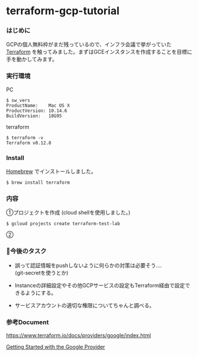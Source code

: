 # terraform-gcp-tutorial

### はじめに

GCPの個人無料枠がまだ残っているので、インフラ会議で挙がっていた[Terraform](https://www.terraform.io) を触ってみました。まずはGCEインスタンスを作成することを目標に手を動かしてみます。

### 実行環境

PC
```
$ sw_vers
ProductName:	Mac OS X
ProductVersion:	10.14.6
BuildVersion:	18G95
```
terraform
```
$ terraform -v
Terraform v0.12.8
```

### Install

[Homebrew](https://brew.sh/index_ja) でインストールしました。

```
$ brew install terraform
```

### 内容

①プロジェクトを作成 (cloud shellを使用しました。)
```
$ gcloud projects create terraform-test-lab
```

②

### 今後のタスク

* 誤って認証情報をpushしないように何らかの対策は必要そう....<br>
(git-secretを使うとか)

* Instanceの詳細設定やその他GCPサービスの設定もTerraform経由で設定できるようにする。

* サービスアカウントの適切な権限についてちゃんと調べる。

### 参考Document
https://www.terraform.io/docs/providers/google/index.html

[Getting Started with the Google Provider](https://www.terraform.io/docs/providers/google/getting_started.html)